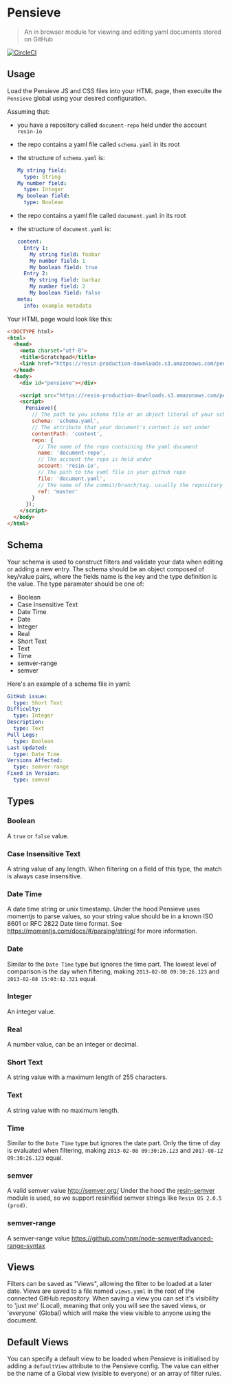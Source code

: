 Pensieve
========

> An in browser module for viewing and editing yaml documents stored on GitHub

[![CircleCI](https://circleci.com/gh/resin-io/pensieve/tree/master.svg?style=shield)](https://circleci.com/gh/resin-io/pensieve/tree/master)

Usage
-----

Load the Pensieve JS and CSS files into your HTML page, then execuite the `Pensieve` global using your desired configuration.

Assuming that:
- you have a repository called `document-repo` held under the account `resin-io`
- the repo contains a yaml file called `schema.yaml` in its root
- the structure of `schema.yaml` is:
  ```yaml
  My string field:
    type: String
  My number field:
    type: Integer
  My boolean field:
    type: Boolean
  ```

- the repo contains a yaml file called `document.yaml` in its root
- the structure of `document.yaml` is:
  ```yaml
  content:
    Entry 1:
      My string field: foobar
      My number field: 1
      My boolean field: true
    Entry 2:
      My string field: barbaz
      My number field: 2
      My boolean field: false
  meta:
    info: example metadata
  ```

Your HTML page would look like this:


``` html
<!DOCTYPE html>
<html>
  <head>
    <meta charset="utf-8">
    <title>Scratchpad</title>
    <link href="https://resin-production-downloads.s3.amazonaws.com/pensieve/latest/static/css/main.css" type="text/css" rel="stylesheet">
  </head>
  <body>
    <div id="pensieve"></div>

    <script src="https://resin-production-downloads.s3.amazonaws.com/pensieve/latest/static/js/main.js"></script>
    <script>
      Pensieve({
        // The path to you schema file or an object literal of your schema
        schema: 'schema.yaml',
        // The attribute that your document's content is set under
        contentPath: 'content',
        repo: {
          // The name of the repo containing the yaml document
          name: 'document-repo',
          // The account the repo is held under
          account: 'resin-io',
          // The path to the yaml file in your github repo
          file: 'document.yaml',
          // The name of the commit/branch/tag. usually the repository’s default branch (eg master)
          ref: 'master'
        }
      });
    </script>
  </body>
</html>
```

Schema
------

Your schema is used to construct filters and validate your data when editing or adding a new entry.
The schema should be an object composed of key/value pairs, where the fields name is the key and the type definition is the value.
The type paramater should be one of:
- Boolean
- Case Insensitive Text
- Date Time
- Date
- Integer
- Real
- Short Text
- Text
- Time
- semver-range
- semver

Here's an example of a schema file in yaml:

```yaml
GitHub issue:
  type: Short Text
Difficulty:
  type: Integer
Description:
  type: Text
Pull Logs:
  type: Boolean
Last Updated:
  type: Date Time
Versions Affected:
  type: semver-range
Fixed in Version:
  type: semver
```

Types
-----

### Boolean
A `true` or `false` value.

### Case Insensitive Text
A string value of any length. When filtering on a field of this type, the match is always case insensitive.

### Date Time
A date time string or unix timestamp. Under the hood Pensieve uses momentjs to parse values, so your string value should be in a known ISO 8601 or RFC 2822 Date time format.
See https://momentjs.com/docs/#/parsing/string/ for more information.

### Date
Similar to the `Date Time` type but ignores the time part. The lowest level of comparison is the day when filtering, making `2013-02-08 09:30:26.123` and `2013-02-08 15:03:42.321` equal.

### Integer
An integer value.

### Real
A number value, can be an integer or decimal.

### Short Text
A string value with a maximum length of 255 characters.

### Text
A string value with no maximum length.

### Time
Similar to the `Date Time` type but ignores the date part. Only the time of day is evaluated when filtering, making `2013-02-08 09:30:26.123` and `2017-08-12 09:30:26.123` equal.

### semver
A valid semver value http://semver.org/
Under the hood the [resin-semver](https://github.com/resin-io-modules/resin-semver) module is used, so we support resinified semver strings like `Resin OS 2.0.5 (prod)`.

### semver-range
A semver-range value https://github.com/npm/node-semver#advanced-range-syntax


Views
-----

Filters can be saved as "Views", allowing the filter to be loaded at a later date. Views are saved to a file named `views.yaml` in the root of the connected GitHub repository. When saving a view you can set it's visibility to 'just me' (Local), meaning that only you will see the saved views, or 'everyone' (Global) which will make the view visible to anyone using the document.

Default Views
-------------

You can specify a default view to be loaded when Pensieve is initialised by adding a `defaultView` attribute to the Pensieve config. The value can either be the name of a Global view (visible to everyone) or an array of filter rules.
